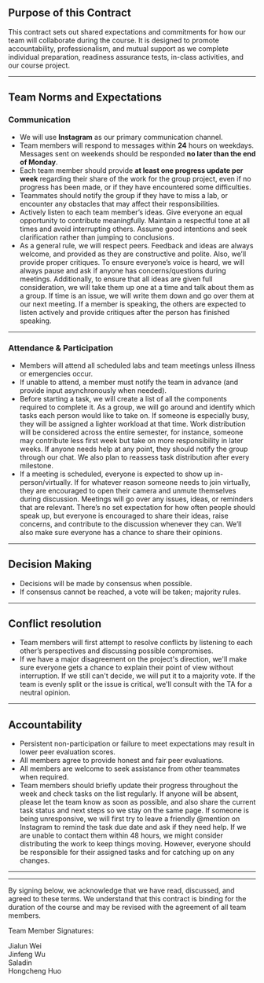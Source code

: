 ## Purpose of this Contract

This contract sets out shared expectations and commitments for how our team will collaborate during the course. It is designed to promote accountability, professionalism, and mutual support as we complete individual preparation, readiness assurance tests, in-class activities, and our course project.

---
## Team Norms and Expectations

### Communication

* We will use **Instagram** as our primary communication channel.
* Team members will respond to messages within **24** hours on weekdays. Messages sent on weekends should be responded **no later than the end of Monday**.
* Each team member should provide **at least one progress update per week** regarding their share of the work for the group project, even if no progress has been made, or if they have encountered some difficulties.
* Teammates should notify the group if they have to miss a lab, or encounter any obstacles that may affect their responsibilities.
* Actively listen to each team member’s ideas.
Give everyone an equal opportunity to contribute meaningfully. Maintain a respectful tone at all times and avoid interrupting others. Assume good intentions and seek clarification rather than jumping to conclusions. 
* As a general rule, we will respect peers. Feedback and ideas are always welcome, and provided as they are constructive and polite. Also, we’ll provide proper critiques. To ensure everyone’s voice is heard, we will always pause and ask if anyone has concerns/questions during meetings. Additionally, to ensure that all ideas are given full consideration, we will take them up one at a time and talk about them as a group. If time is an issue, we will write them down and go over them at our next meeting. If a member is speaking, the others are expected to listen actively and provide critiques after the person has finished speaking.
---

### Attendance & Participation

* Members will attend all scheduled labs and team meetings unless illness or emergencies occur.
* If unable to attend, a member must notify the team in advance (and provide input asynchronously when needed).
* Before starting a task, we will create a list of all the components required to complete it. As a group, we will go around and identify which tasks each person would like to take on. If someone is especially busy, they will be assigned a lighter workload at that time. Work distribution will be considered across the entire semester, for instance, someone may contribute less first week but take on more responsibility in later weeks. If anyone needs help at any point, they should notify the group through our chat. We also plan to reassess task distribution after every milestone.
* If a meeting is scheduled, everyone is expected to show up in-person/virtually. If for whatever reason someone needs to join virtually, they are encouraged to open their camera and unmute themselves during discussion. Meetings will go over any issues, ideas, or reminders that are relevant. There’s no set expectation for how often people should speak up, but everyone is encouraged to share their ideas, raise concerns, and contribute to the discussion whenever they can. We’ll also make sure everyone has a chance to share their opinions.

---

## Decision Making

* Decisions will be made by consensus when possible.
* If consensus cannot be reached, a vote will be taken; majority rules.
---
## Conflict resolution
* Team members will first attempt to resolve conflicts by listening to each other’s perspectives and discussing possible compromises.
* If we have a major disagreement on the project's direction, we'll make sure everyone gets a chance to explain their point of view without interruption. If we still can't decide, we will put it to a majority vote. If the team is evenly split or the issue is critical, we'll consult with the TA for a neutral opinion.
---

## Accountability
* Persistent non-participation or failure to meet expectations may result in lower peer evaluation scores.
* All members agree to provide honest and fair peer evaluations.
* All members are welcome to seek assistance from other teammates when required.
* Team members should briefly update their progress throughout the week and check tasks on the list regularly. If anyone will be absent, please let the team know as soon as possible, and also share the current task status and next steps so we stay on the same page. If someone is being unresponsive, we will first try to leave a friendly @mention on Instagram to remind the task due date and ask if they need help. If we are unable to contact them within 48 hours, we might consider distributing the work to keep things moving. However, everyone should be responsible for their assigned tasks and for catching up on any changes.
---

---

By signing below, we acknowledge that we have read, discussed, and agreed to these terms. We understand that this contract is binding for the duration of the course and may be revised with the agreement of all team members.

Team Member Signatures:

Jialun Wei\
Jinfeng Wu\
Saladin\
Hongcheng Huo
